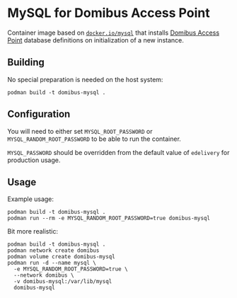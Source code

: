 # MySQL for Domibus Access Point

Container image based on [`docker.io/mysql`] that installs [Domibus Access
Point] database definitions on initialization of a new instance.

## Building

No special preparation is needed on the host system:

```console
podman build -t domibus-mysql .
```

## Configuration

You will need to either set `MYSQL_ROOT_PASSWORD` or
`MYSQL_RANDOM_ROOT_PASSWORD` to be able to run the container.

`MYSQL_PASSWORD` should be overridden from the default value of `edelivery`
for production usage.

## Usage

Example usage:

```console
podman build -t domibus-mysql .
podman run --rm -e MYSQL_RANDOM_ROOT_PASSWORD=true domibus-mysql
```

Bit more realistic:

```console
podman build -t domibus-mysql .
podman network create domibus
podman volume create domibus-mysql
podman run -d --name mysql \
  -e MYSQL_RANDOM_ROOT_PASSWORD=true \
  --network domibus \
  -v domibus-mysql:/var/lib/mysql
  domibus-mysql
```

[Domibus Access Point]: <https://docs.edelivery.tech.ec.europa.eu/domibus/>
[`docker.io/mysql`]: <https://hub.docker.com/_/mysql>
